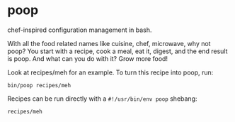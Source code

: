 poop
====

chef-inspired configuration management in bash.

With all the food related names like cuisine, chef, microwave, why not
poop?  You start with a recipe, cook a meal, eat it, digest, and the end
result is poop.  And what can you do with it?  Grow more food!

Look at recipes/meh for an example.  To turn this recipe into poop, run:

    bin/poop recipes/meh

Recipes can be run directly with a `#!/usr/bin/env poop` shebang:

    recipes/meh
